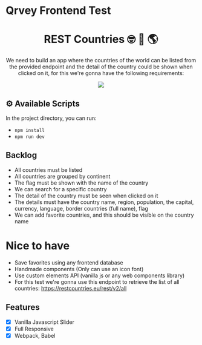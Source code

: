 # Qrvey Frontend Test

<div align="center">
<h1> REST Countries 🤓 🏡 🌎 </h1>

We need to build an app where the countries of the world can be listed from the provided endpoint and the detail of the country could be shown when clicked on it, for this we're gonna have the following requirements:

<img src=".github/Nike-Zoom.jpg">
</div>

## ⚙️ Available Scripts

In the project directory, you can run:

- `npm install`
- `npm run dev`

## Backlog

- All countries must be listed
- All countries are grouped by continent
- The flag must be shown with the name of the country
- We can search for a specific country
- The detail of the country must be seen when clicked on it
- The details must have the country name, region, population, the capital, currency, language, border countries (full name), flag
- We can add favorite countries, and this should be visible on the country name

# Nice to have

- Save favorites using any frontend database
- Handmade components (Only can use an icon font)
- Use custom elements API (vanilla js or any web components library)
- For this test we're gonna use this endpoint to retrieve the list of all countries: https://restcountries.eu/rest/v2/all

## Features

- [x] Vanilla Javascript Slider
- [x] Full Responsive
- [x] Webpack, Babel

